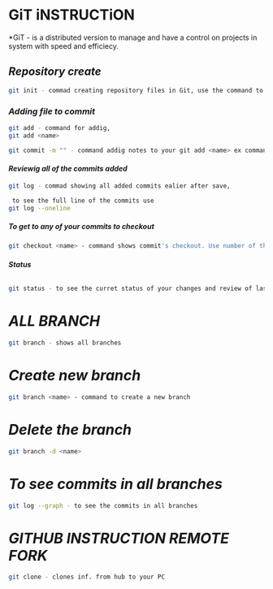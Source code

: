 # **GiT iNSTRUCTiON**
*GiT - is a distributed version to manage and have a control on projects in system with speed and efficiecy.

## ***Repository create***
```sh
git init - commad creating repository files in Git, use the command to create hidden folder (.git)
```
### ***Adding file to commit***
```sh
git add - command for addig,
git add <name>

git commit -m "" - command addig notes to your git add <name> ex command
```
#### ***Reviewig all of the commits added***
```sh
git log - commad showing all added commits ealier after save,

 to see the full line of the commits use 
git log --oneline
```
##### ***To get to any of your commits to checkout***
```sh
git checkout <name> - command shows commit's checkout. Use number of the commit with this command to see specific commit.
```
###### ***Status***
```sh
git status - to see the curret status of your changes and review of last managed actions
```
# ***ALL BRANCH***
```sh
git branch - shows all branches
```
# ***Create new branch***
```sh
git branch <name> - command to create a new branch
```
# ***Delete the branch***
```sh
git branch -d <name>
```
# ***To see commits in all branches***
```sh
git log --graph - to see the commits in all branches
```
# ***GITHUB INSTRUCTION REMOTE FORK***
```sh
git clone - clones inf. from hub to your PC
